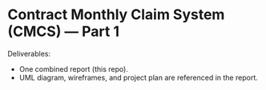 # Contract Monthly Claim System (CMCS) — Part 1

Deliverables:
- One combined report (this repo).
- UML diagram, wireframes, and project plan are referenced in the report.
